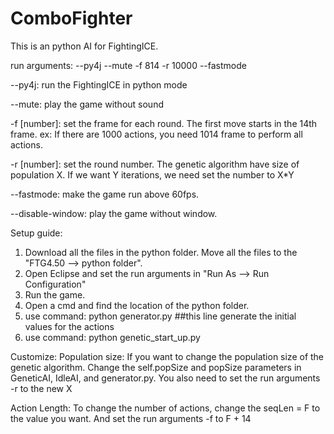 # ComboFighter
This is an python AI for FightingICE.

run arguments:
--py4j --mute -f 814 -r 10000 --fastmode

--py4j: run the FightingICE in python mode

--mute: play the game without sound

-f [number]: set the frame for each round. The first move starts in the 14th frame. ex: If there are 1000 actions, you need 1014 frame to perform all actions.

-r [number]: set the round number. The genetic algorithm have size of population X. If we want Y iterations, we need set the number to X*Y

--fastmode: make the game run above 60fps.

--disable-window: play the game without window.


Setup guide:
1. Download all the files in the python folder. Move all the files to the "FTG4.50 --> python folder".
2. Open Eclipse and set the run arguments in "Run As --> Run Configuration"
3. Run the game.
4. Open a cmd and find the location of the python folder.
5. use command: python generator.py    ##this line generate the initial values for the actions
6. use command: python genetic_start_up.py

Customize:
Population size: If you want to change the population size of the genetic algorithm. Change the self.popSize and popSize parameters in GeneticAI, IdleAI, and generator.py. You also need to set the run arguments -r to the new X

Action Length: To change the number of actions, change the seqLen = F to the value you want. And set the run arguments -f to F + 14
